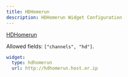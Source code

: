 ```yaml
---
title: HDHomerun
description: HDHomerun Widget Configuration
---
```


[HDHomerun](https://www.silicondust.com/support/downloads/)

Allowed fields: `["channels", "hd"]`.

```yaml
widget:
  type: hdhomerun
  url: http://hdhomerun.host.or.ip
```
